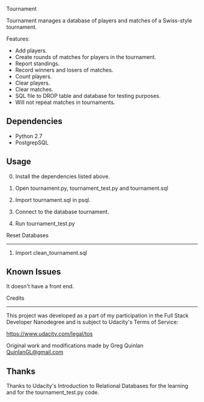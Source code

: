 Tournament

Tournament manages a database of players and matches of a Swiss-style 
tournament. 

Features:
  * Add players.
  * Create rounds of matches for players in the tournament.
  * Report standings.
  * Record winners and losers of matches.
  * Count players.
  * Clear players.
  * Clear matches.
  * SQL file to DROP table and database for testing purposes.
  * Will not repeat matches in tournaments.


Dependencies
------------

  * Python 2.7
  * PostgrepSQL


Usage
-----

0) Install the dependencies listed above.

1) Open tournament.py, tournament_test.py and tournament.sql

2) Import tournament.sql in psql.

3) Connect to the database tournament.

3) Run tournament_test.py

Reset Databases
_______________

1. Import clean_tournament.sql

Known Issues
------------

It doesn't have a front end.



Credits
_______

This project was developed as a part of my participation in the Full Stack Developer Nanodegree and is subject to Udacity's Terms of Service:

https://www.udacity.com/legal/tos

Original work and modifications made by Greg Quinlan
QuinlanGL@gmail.com


Thanks
------

Thanks to Udacity's Introduction to Relational Databases for the learning and for the tournament_test.py code.